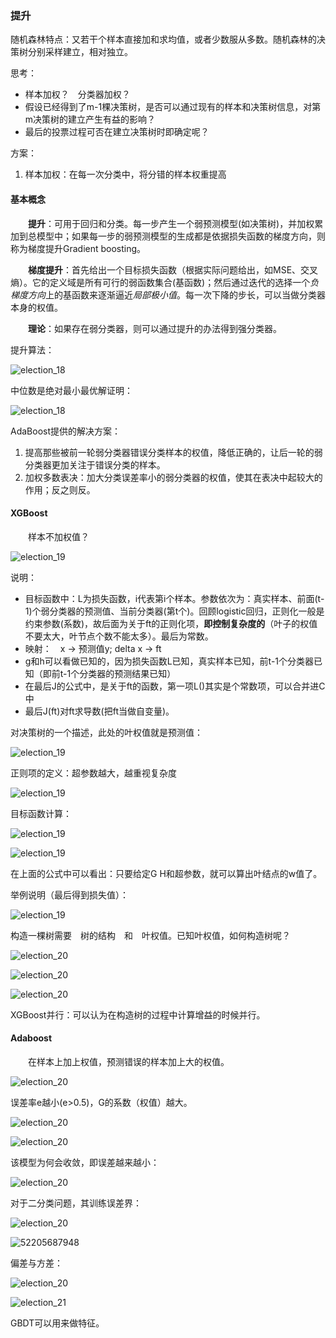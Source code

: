 ### 提升

随机森林特点：又若干个样本直接加和求均值，或者少数服从多数。随机森林的决策树分别采样建立，相对独立。

思考：

- 样本加权？　分类器加权？
- 假设已经得到了m-1棵决策树，是否可以通过现有的样本和决策树信息，对第m决策树的建立产生有益的影响？
- 最后的投票过程可否在建立决策树时即确定呢？

方案：

1. 样本加权：在每一次分类中，将分错的样本权重提高

#### 基本概念

　　**提升**：可用于回归和分类。每一步产生一个弱预测模型(如决策树)，并加权累加到总模型中；如果每一步的弱预测模型的生成都是依据损失函数的梯度方向，则称为梯度提升Gradient boosting。

　　**梯度提升**：首先给出一个目标损失函数（根据实际问题给出，如MSE、交叉熵）。它的定义域是所有可行的弱函数集合(基函数)；然后通过迭代的选择一个*负梯度方向*上的基函数来逐渐逼近*局部极小值*。每一次下降的步长，可以当做分类器本身的权值。

　　**理论**：如果存在弱分类器，则可以通过提升的办法得到强分类器。

提升算法：

![election_18](assets/Selection_188.png)

中位数是绝对最小最优解证明：

![election_18](assets/Selection_189.png)

AdaBoost提供的解决方案：

1. 提高那些被前一轮弱分类器错误分类样本的权值，降低正确的，让后一轮的弱分类器更加关注于错误分类的样本。
2. 加权多数表决：加大分类误差率小的弱分类器的权值，使其在表决中起较大的作用；反之则反。




#### XGBoost

　　样本不加权值？

![election_19](assets/Selection_191.png)

说明：

- 目标函数中：L为损失函数，i代表第i个样本。参数依次为：真实样本、前面(t-1)个弱分类器的预测值、当前分类器(第t个)。回顾logistic回归，正则化一般是约束参数(系数)，故后面为关于ft的正则化项，**即控制复杂度的**（叶子的权值不要太大，叶节点个数不能太多）。最后为常数。
- 映射：　x -> 预测值y;  delta x -> ft
- g和h可以看做已知的，因为损失函数L已知，真实样本已知，前t-1个分类器已知（即前t-1个分类器的预测结果已知）
- 在最后J的公式中，是关于ft的函数，第一项L()其实是个常数项，可以合并进C中
- 最后J(ft)对ft求导数(把ft当做自变量)。

对决策树的一个描述，此处的叶权值就是预测值：

![election_19](assets/Selection_193.png)

正则项的定义：超参数越大，越重视复杂度

![election_19](assets/Selection_194.png)

目标函数计算：

![election_19](assets/Selection_195.png)

![election_19](assets/Selection_197.png)

在上面的公式中可以看出：只要给定G H和超参数，就可以算出叶结点的w值了。

举例说明（最后得到损失值）：

![election_19](assets/Selection_198.png)

构造一棵树需要　树的结构　和　叶权值。已知叶权值，如何构造树呢？

![election_20](assets/Selection_200.png)

![election_20](assets/Selection_201-1522052795110.png)

![election_20](assets/Selection_202.png)

XGBoost并行：可以认为在构造树的过程中计算增益的时候并行。　



#### Adaboost

　　在样本上加上权值，预测错误的样本加上大的权值。

![election_20](assets/Selection_203.png)

误差率e越小(e>0.5)，G的系数（权值）越大。

![election_20](assets/Selection_204.png)

![election_20](assets/Selection_205.png)

该模型为何会收敛，即误差越来越小：

![election_20](assets/Selection_206.png)

对于二分类问题，其训练误差界：

![election_20](assets/Selection_207.png)

![52205687948](assets/1522056879484.png)

偏差与方差：

![election_20](assets/Selection_209.png)

![election_21](assets/Selection_210.png)



GBDT可以用来做特征。

















